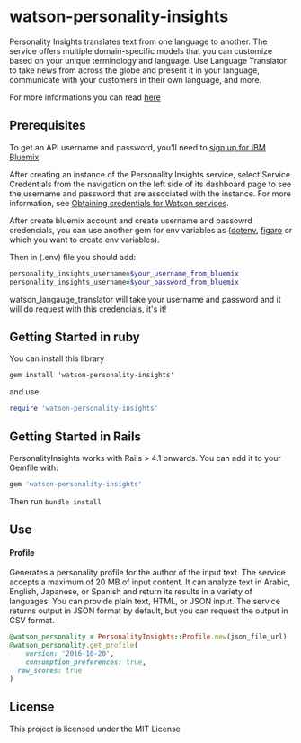 # watson-personality-insights

Personality Insights translates text from one language to another. The service offers multiple domain-specific models that you can customize based on your unique terminology and language. Use Language Translator to take news from across the globe and present it in your language, communicate with your customers in their own language, and more.

For more informations you can read [here](https://www.ibm.com/watson/developercloud/doc/language-translator/index.html)

## Prerequisites

To get an API username and password, you'll need to [sign up for IBM Bluemix](https://console.ng.bluemix.net/registration/).

After creating an instance of the Personality Insights service, select Service Credentials from the navigation on the left side of its dashboard page to see the username and password that are associated with the instance. For more information, see [Obtaining credentials for Watson services](https://www.ibm.com/watson/developercloud/doc/common/getting-started-credentials.html).

After create bluemix account and create username and passowrd credencials, you can use another gem for env variables as ([dotenv](https://github.com/bkeepers/dotenv), [figaro](https://github.com/laserlemon/figaro) or which you want to create env variables).

Then in (.env) file you should add:

```ruby
personality_insights_username=$your_username_from_bluemix
personality_insights_username=$your_password_from_bluemix
```

watson_langauge_translator will take your username and password and it will do request with this credencials, it's it!

## Getting Started in ruby
You can install this library

`gem install 'watson-personality-insights'`

and use

```ruby
require 'watson-personality-insights'
```

## Getting Started in Rails
PersonalityInsights works with Rails > 4.1 onwards. You can add it to your Gemfile with:

```ruby
gem 'watson-personality-insights'
```

Then run `bundle install`

## Use

#### Profile

Generates a personality profile for the author of the input text. The service accepts a maximum of 20 MB of input content. It can analyze text in Arabic, English, Japanese, or Spanish and return its results in a variety of languages. You can provide plain text, HTML, or JSON input. The service returns output in JSON format by default, but you can request the output in CSV format.

```ruby
@watson_personality = PersonalityInsights::Profile.new(json_file_url)
@watson_personality.get_profile( 
	version: '2016-10-20',
	consumption_preferences: true,
  raw_scores: true
)
```
 
## License

This project is licensed under the MIT License
